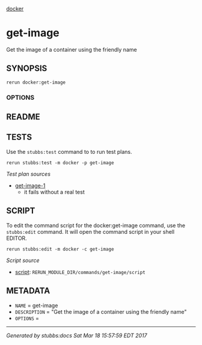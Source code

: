 [docker](../../index.html)
# get-image 

Get the image of a container using the friendly name

## SYNOPSIS

    rerun docker:get-image 

### OPTIONS



## README



## TESTS

Use the `stubbs:test` command to to run test plans.

    rerun stubbs:test -m docker -p get-image

*Test plan sources*

* [get-image-1](../../tests/get-image-1.html)
  * it fails without a real test

## SCRIPT

To edit the command script for the docker:get-image command, 
use the `stubbs:edit`
command. It will open the command script in your shell EDITOR.

    rerun stubbs:edit -m docker -c get-image

*Script source*

* [script](script.html): `RERUN_MODULE_DIR/commands/get-image/script`

## METADATA

* `NAME` = get-image
* `DESCRIPTION` = "Get the image of a container using the friendly name"
* `OPTIONS` = 

----

*Generated by stubbs:docs Sat Mar 18 15:57:59 EDT 2017*

